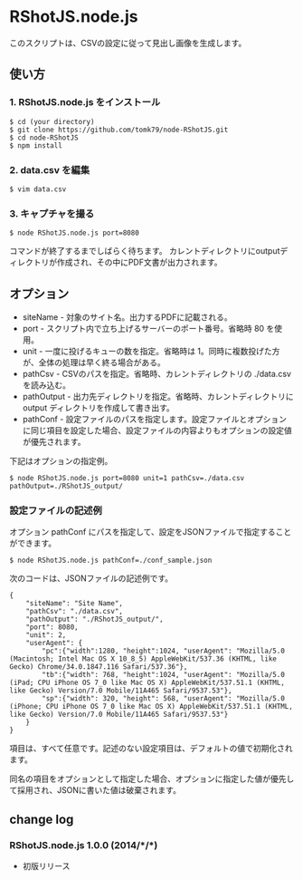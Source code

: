 # RShotJS.node.js

このスクリプトは、CSVの設定に従って見出し画像を生成します。

## 使い方

### 1. RShotJS.node.js をインストール

```
$ cd (your directory)
$ git clone https://github.com/tomk79/node-RShotJS.git
$ cd node-RShotJS
$ npm install
```

### 2. data.csv を編集

```
$ vim data.csv
```

### 3. キャプチャを撮る

```
$ node RShotJS.node.js port=8080
```

コマンドが終了するまでしばらく待ちます。
カレントディレクトリにoutputディレクトリが作成され、その中にPDF文書が出力されます。



## オプション

- siteName - 対象のサイト名。出力するPDFに記載される。
- port - スクリプト内で立ち上げるサーバーのポート番号。省略時 80 を使用。
- unit - 一度に投げるキューの数を指定。省略時は 1。同時に複数投げた方が、全体の処理は早く終る場合がある。
- pathCsv - CSVのパスを指定。省略時、カレントディレクトリの ./data.csv を読み込む。
- pathOutput - 出力先ディレクトリを指定。省略時、カレントディレクトリに output ディレクトリを作成して書き出す。
- pathConf - 設定ファイルのパスを指定します。設定ファイルとオプションに同じ項目を設定した場合、設定ファイルの内容よりもオプションの設定値が優先されます。

下記はオプションの指定例。

```
$ node RShotJS.node.js port=8080 unit=1 pathCsv=./data.csv pathOutput=./RShotJS_output/
```

### 設定ファイルの記述例

オプション pathConf にパスを指定して、設定をJSONファイルで指定することができます。

```
$ node RShotJS.node.js pathConf=./conf_sample.json
```

次のコードは、JSONファイルの記述例です。

```
{
	"siteName": "Site Name",
	"pathCsv": "./data.csv",
	"pathOutput": "./RShotJS_output/",
	"port": 8080,
	"unit": 2,
	"userAgent": {
		"pc":{"width":1280, "height":1024, "userAgent": "Mozilla/5.0 (Macintosh; Intel Mac OS X 10_8_5) AppleWebKit/537.36 (KHTML, like Gecko) Chrome/34.0.1847.116 Safari/537.36"},
		"tb":{"width": 768, "height":1024, "userAgent": "Mozilla/5.0 (iPad; CPU iPhone OS 7_0 like Mac OS X) AppleWebKit/537.51.1 (KHTML, like Gecko) Version/7.0 Mobile/11A465 Safari/9537.53"},
		"sp":{"width": 320, "height": 568, "userAgent": "Mozilla/5.0 (iPhone; CPU iPhone OS 7_0 like Mac OS X) AppleWebKit/537.51.1 (KHTML, like Gecko) Version/7.0 Mobile/11A465 Safari/9537.53"}
	}
}
```

項目は、すべて任意です。記述のない設定項目は、デフォルトの値で初期化されます。

同名の項目をオプションとして指定した場合、オプションに指定した値が優先して採用され、JSONに書いた値は破棄されます。


## change log

### RShotJS.node.js 1.0.0 (2014/\*/\*)

- 初版リリース

